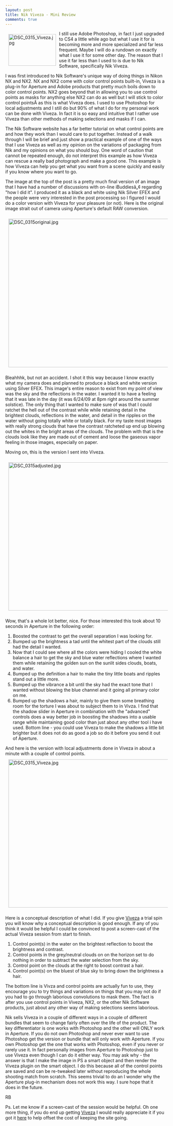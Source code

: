 ```yaml
---
layout: post
title: Nik Viveza - Mini Review
comments: true
---
```

<a rel="lightbox" href="/wp-content/uploads/2009/07/DSC_0315_Viveza.jpg"><img title="DSC_0315_Viveza.jpg" src="/wp-content/uploads/2009/07/.thumbs/.DSC_0315_Viveza.jpg" border="0" alt="DSC_0315_Viveza.jpg" hspace="10" vspace="10" width="150" height="100" align="left" /></a>I still use Adobe Photoshop, in fact I just upgraded to CS4 a little while ago but what I use it for is becoming more and more specialized and far less frequent. Maybe I will do a rundown on exactly what I use it for some other day. The reason that I use it far less than I used to is due to Nik Software, specifically Nik Viveza.

I was first introduced to Nik Software's unique way of doing things in Nikon NX and NX2. NX and NX2 come with color control points built-in, Viveza is a plug-in for Aperture and Adobe products that pretty much boils down to color control points. NX2 goes beyond that in allowing you to use control points as masks for anything else NX2 can do as well but I will stick to color control pointsÂ as this is what Viveza does. I used to use Photoshop for local adjustments and I still do but 90% of what I do for my personal work can be done with Viveza. In fact it is so easy and intuitive that I rather use Viveza than other methods of making selections and masks if I can.

The Nik Software website has a far better tutorial on what control points are and how they work than I would care to put together. Instead of a walk through I will be brief and just show a practical example of one of the ways that I use Viveza as well as my opinion on the variations of packaging from Nik and my opinions on what you should buy. One word of caution that cannot be repeated enough, do not interpret this example as how Viveza can rescue a really bad photograph and make a good one. This example is how Viveza can help you get what you want from a scene quickly and easily if you know where you want to go.

The image at the top of the post is a pretty much final version of an image that I have had a number of discussions with on-line iBuddiesâ„¢ regarding "how I did it". I produced it as a black and white using Nik Silver EFEX and the people were very interested in the post processing so I figured I would do a color version with Viveza for your pleasure (or not). Here is the original image strait out of camera using Aperture's default RAW conversion.

<img title="DSC_0315original.jpg" src="/wp-content/uploads/2009/07/DSC_0315original.jpg" border="0" alt="DSC_0315original.jpg" hspace="10" vspace="10" width="700" height="469" />

Bleahhhk, but not an accident. I shot it this way because I know exactly what my camera does and planned to produce a black and white version using Silver EFEX. This image's entire reason to exist from my point of view was the sky and the reflections in the water. I wanted it to have a feeling that it was late in the day (it was 6/24/09 at 8pm right around the summer solstice). The only thing that I wanted to make sure of was that I could ratchet the hell out of the contrast while while retaining detail in the brightest clouds, reflections in the water, and detail in the ripples on the water without going totally white or totally black. For my taste most images with really strong clouds that have the contrast ratcheted up end up blowing out the whites in the bright areas of the clouds. The problem with that is the clouds look like they are made out of cement and loose the gaseous vapor feeling in those images, especially on paper.

Moving on, this is the version I sent into Viveza.

<img title="DSC_0315adjusted.jpg" src="/wp-content/uploads/2009/07/DSC_0315adjusted.jpg" border="0" alt="DSC_0315adjusted.jpg" hspace="10" vspace="10" width="700" height="468" />

Wow, that's a whole lot better, nice. For those interested this took about 10 seconds in Aperture in the following order:
<ol>
	<li>Boosted the contrast to get the overall separation I was looking for.</li>
	<li>Bumped up the brightness a tad until the whitest part of the clouds still had the detail I wanted.</li>
	<li>Now that I could see where all the colors were hiding I cooled the white balance a hair to get the sky and blue water reflections where I wanted them while retaining the golden sun on the sunlit sides clouds, boats, and water.</li>
	<li>Bumped up the definition a hair to make the tiny little boats and ripples stand out a little more.</li>
	<li>Bumped up the vibrance a bit until the sky had the exact tone that I wanted without blowing the blue channel and it going all primary color on me.</li>
	<li>Bumped up the shadows a hair, mainly to give them some breathing room for the torture I was about to subject them to in Vivza. I find that the shadow slider in Aperture in combination with the "advanced" controls does a way better job in boosting the shadows into a usable range while maintaining good color than just about any other tool i have used. Bottom line - you could use Viveza to make the shadows a little bit brighter but it does not do as good a job so do it before you send it out of Aperture.</li>
</ol>
And here is the version with local adjustments done in Viveza in about a minute with a couple of control points.

<img title="DSC_0315_Viveza.jpg" src="/wp-content/uploads/2009/07/DSC_0315_Viveza.jpg" border="0" alt="DSC_0315_Viveza.jpg" hspace="10" vspace="10" width="700" height="468" />

Here is a conceptual description of what I did. If you give <a style="&quot;border:none" href="&lt;a href=&quot;http://www.amazon.com/gp/redirect.html?ie=UTF8&amp;location=http%3A%2F%2Fwww.amazon.com%2Fs%3Fie%3DUTF8%26store-name%3Dsoftware%26redirect%3Dtrue%26search-type%3Dss%26index%3Dsoftware%26ref%3Dbl%255Fsr%255Fsoftware%26field-brandtextbin%3DNik%2520Software&amp;tag=rbde-20&amp;linkCode=ur2&amp;camp=1789&amp;creative=390957&quot;&gt;Name Your Link&lt;/a&gt;&lt;img src=">Viveza</a> a trial spin you will know why a conceptual description is good enough. If any of you think it would be helpful I could be convinced to post a screen-cast of the actual Viveza session from start to finish.
<ol>
	<li>Control point(s) in the water on the brightest reflection to boost the brightness and contrast.</li>
	<li>Control points in the grey/neutral clouds on on the horizon set to do nothing in order to subtract the water selection from the sky.</li>
	<li>Control point on the clouds at the right to boost contrast a hair.</li>
	<li>Control point(s) on the bluest of blue sky to bring down the brightness a hair.</li>
</ol>
The bottom line is Vivza and control points are actually fun to use, they encourage you to try things and variations on things that you may not do if you had to go through laborious convolutions to mask them. The fact is after you use control points in Viveza, NX2, or the other Nik Software products, just about any other way of making selections seems laborious.

Nik sells Viveza in a couple of different ways in a couple of different bundles that seem to change fairly often over the life of the product. The key differentiator is one works with Photoshop and the other will ONLY work in Aperture. If you do not own Photoshop and never ever want to use Photoshop get the version or bundle that will only work with Aperture. If you own Photoshop get the one that works with Photoshop, even if you never or rarely use it. In fact personally images from Aperture to Photoshop just to use Viveza even though I can do it either way. You may ask why - the answer is that I make the image in PS a smart object and then render the Viveza plugin on the smart object. I do this because all of the control points are saved and can be re-tweaked later without reproducing the whole shooting match from scratch. This seems trivial to do an I wonder why the Aperture plug-in mechanism does not work this way. I sure hope that it does in the future.

RB

Ps. Let me know if a screen-cast of the session would be helpful. Oh one more thing, if you do end up getting <a style="&quot;border:none" href="&lt;a href=&quot;http://www.amazon.com/gp/redirect.html?ie=UTF8&amp;location=http%3A%2F%2Fwww.amazon.com%2Fs%3Fie%3DUTF8%26store-name%3Dsoftware%26redirect%3Dtrue%26search-type%3Dss%26index%3Dsoftware%26ref%3Dbl%255Fsr%255Fsoftware%26field-brandtextbin%3DNik%2520Software&amp;tag=rbde-20&amp;linkCode=ur2&amp;camp=1789&amp;creative=390957&quot;&gt;Name Your Link&lt;/a&gt;&lt;img src=">Viveza</a> I would really appreciate it if you got it <a style="&quot;border:none" href="&lt;a href=&quot;http://www.amazon.com/gp/redirect.html?ie=UTF8&amp;location=http%3A%2F%2Fwww.amazon.com%2Fs%3Fie%3DUTF8%26store-name%3Dsoftware%26redirect%3Dtrue%26search-type%3Dss%26index%3Dsoftware%26ref%3Dbl%255Fsr%255Fsoftware%26field-brandtextbin%3DNik%2520Software&amp;tag=rbde-20&amp;linkCode=ur2&amp;camp=1789&amp;creative=390957&quot;&gt;Name Your Link&lt;/a&gt;&lt;img src=">here</a> to help offset the cost of keeping the site going.